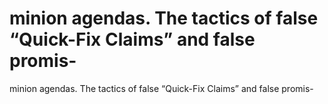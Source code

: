 # minion agendas. The tactics of false “Quick-Fix Claims” and false promis-

minion agendas. The tactics of false “Quick-Fix Claims” and false promis-